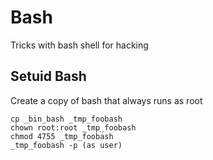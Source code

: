 # Bash
Tricks with bash shell for hacking

## Setuid Bash
Create a copy of bash that always runs as root
```
cp _bin_bash _tmp_foobash
chown root:root _tmp_foobash
chmod 4755 _tmp_foobash
_tmp_foobash -p (as user)
```
